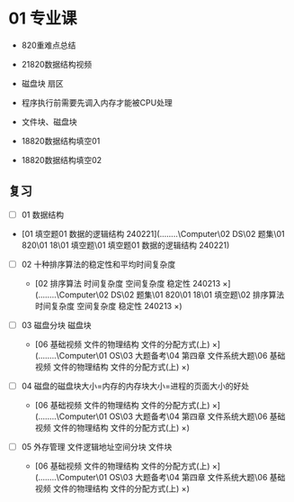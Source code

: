 # 01 专业课

 * 820重难点总结
  
 * 21820数据结构视频
  
 * 磁盘块 扇区
  
 * 程序执行前需要先调入内存才能被CPU处理
  
 * 文件块、磁盘块
  
 * 18820数据结构填空01
  
 * 18820数据结构填空02

  

## 复习

- [ ]  01 数据结构
  *  [01 填空题01 数据的逻辑结构 240221](..\..\..\..\Computer\02 DS\02 题集\01 820\01 18\01 填空题\01 填空题01 数据的逻辑结构 240221) 

- [ ] 02 十种排序算法的稳定性和平均时间复杂度
  *  [02 排序算法 时间复杂度 空间复杂度 稳定性 240213 ×](..\..\..\..\Computer\02 DS\02 题集\01 820\01 18\01 填空题\02 排序算法 时间复杂度 空间复杂度 稳定性 240213 ×) 
- [ ] 03 磁盘分块 磁盘块
  *  [06 基础视频 文件的物理结构 文件的分配方式(上) ×](..\..\..\..\Computer\01 OS\03 大题备考\04 第四章 文件系统大题\06 基础视频 文件的物理结构 文件的分配方式(上) ×) 

- [ ] 04 磁盘的磁盘块大小=内存的内存块大小=进程的页面大小的好处
  *  [06 基础视频 文件的物理结构 文件的分配方式(上) ×](..\..\..\..\Computer\01 OS\03 大题备考\04 第四章 文件系统大题\06 基础视频 文件的物理结构 文件的分配方式(上) ×) 
- [ ] 05 外存管理 文件逻辑地址空间分块 文件块
  * [06 基础视频 文件的物理结构 文件的分配方式(上) ×](..\..\..\..\Computer\01 OS\03 大题备考\04 第四章 文件系统大题\06 基础视频 文件的物理结构 文件的分配方式(上) ×) 
